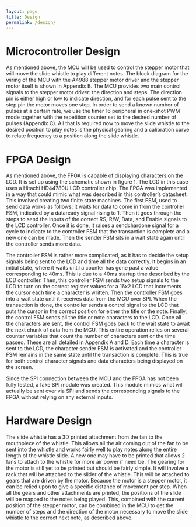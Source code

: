 ```yaml
---
layout: page
title: Design
permalink: /design/
---
```


# Microcontroller Design

As mentioned above, the MCU will be used to control the stepper motor that will move the slide whistle to play different notes. The block diagram for the wiring of the MCU with the A4988 stepper motor driver and the stepper motor itself is shown in Appendix B. The MCU provides two main control signals to the stepper motor driver: the direction and steps. The direction pin is either high or low to indicate direction, and for each pulse sent to the step pin the motor moves one step. In order to send a known number of pulses at a certain rate, we use the timer 16 peripheral in one-shot PWM mode together with the repetition counter set to the desired number of pulses (Appendix C). All that is required now to move the slide whistle to the desired position to play notes is the physical gearing and a calibration curve to relate frequency to a position along the slide whistle. 


# FPGA Design

As mentioned above, the FPGA is capable of displaying characters on the LCD. It is set up using the schematic shown in figure 1. The LCD in this case uses a Hitachi HD44780U LCD controller chip. The FPGA was implemented in a way that could mimic what was described in this controller’s datasheet. This involved creating two finite state machines. The first FSM, used to send data works as follows: it waits for data to come in from the controller FSM, indicated by a dataready signal rising to 1. Then it goes through the steps to send the inputs of the correct RS, R/W, Data, and Enable signals to the LCD controller. Once it is done, it raises a sendchardone signal for a cycle to indicate to the controller FSM that the transaction is complete and a new one can be made. Then the sender FSM sits in a wait state again until the controller sends more data.

The controller FSM is rather more complicated, as it has to decide the setup signals being sent to the LCD and time all the data correctly. It begins in an initial state, where it waits until a counter has gone past a value corresponding to 40ms. This is due to a 40ms startup time described by the LCD controller. Then, this controller FSM sends two setup signals to the LCD to turn on the correct register values for a 16x2 LCD that increments the cursor each time a character is written. Then the controller FSM goes into a wait state until it receives data from the MCU over SPI. When the transaction is done, the controller sends a control signal to the LCD that puts the cursor in the correct position for either the title or the note. Finally, the control FSM sends all the title or note characters to the LCD. Once all the characters are sent, the control FSM goes back to the wait state to await the next chunk of data from the MCU. This entire operation relies on several counter variables that count the number of characters sent or the time passed. These are all detailed in Appendix A and D. Each time a character is sent to the LCD, the character sender FSM is activated and the controller FSM remains in the same state until the transaction is complete. This is true for both control character signals and data characters being displayed on the screen. 

Since the SPI connection between the MCU and the FPGA has not been fully tested, a fake SPI module was created. This module mimics what will actually be sent over via SPI and sends the corresponding signals to the FPGA without relying on any external inputs.

# Hardware Design

The slide whistle has a 3D printed attachment from the fan to the mouthpiece of the whistle. This allows all the air coming out of the fan to be sent into the whistle and works fairly well to play notes along the entire length of the whistle slide. A new one may have to be printed that allows 2 fans to attach to the whistle for more air power if need be. 
The gearing for the motor is still yet to be printed but should be fairly simple. It will involve a rack that will be attached to the slider of the whistle. This will be attached to gears that are driven by the motor. Because the motor is a stepper motor, it can be relied upon to give a specific distance of movement per step. When all the gears and other attachments are printed, the positions of the slide will be mapped to the notes being played. This, combined with the current position of the stepper motor, can be combined in the MCU to get the number of steps and the direction of the motor necessary to move the slide whistle to the correct next note, as described above. 
